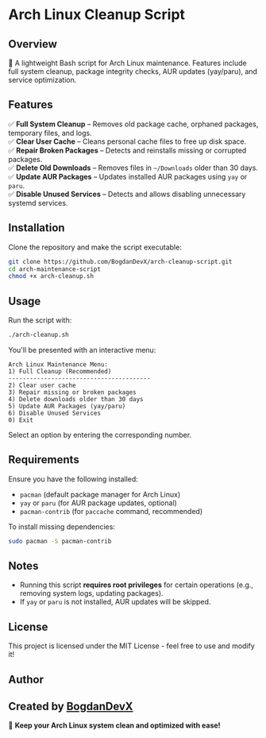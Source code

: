 # Arch Linux Cleanup Script

## Overview

🚀 A lightweight Bash script for Arch Linux maintenance. Features include full system cleanup, package integrity checks, AUR updates (yay/paru), and service optimization.

## Features

✅ **Full System Cleanup** – Removes old package cache, orphaned packages, temporary files, and logs.\
✅ **Clear User Cache** – Cleans personal cache files to free up disk space.\
✅ **Repair Broken Packages** – Detects and reinstalls missing or corrupted packages.\
✅ **Delete Old Downloads** – Removes files in `~/Downloads` older than 30 days.\
✅ **Update AUR Packages** – Updates installed AUR packages using `yay` or `paru`.\
✅ **Disable Unused Services** – Detects and allows disabling unnecessary systemd services.

## Installation

Clone the repository and make the script executable:

```bash
git clone https://github.com/BogdanDevX/arch-cleanup-script.git
cd arch-maintenance-script
chmod +x arch-cleanup.sh
```

## Usage

Run the script with:

```bash
./arch-cleanup.sh
```

You'll be presented with an interactive menu:

```
Arch Linux Maintenance Menu:
1) Full Cleanup (Recommended)
----------------------------------------
2) Clear user cache
3) Repair missing or broken packages
4) Delete downloads older than 30 days
5) Update AUR Packages (yay/paru)
6) Disable Unused Services
0) Exit
```

Select an option by entering the corresponding number.

## Requirements

Ensure you have the following installed:

- `pacman` (default package manager for Arch Linux)
- `yay` or `paru` (for AUR package updates, optional)
- `pacman-contrib` (for `paccache` command, recommended)

To install missing dependencies:

```bash
sudo pacman -S pacman-contrib
```

## Notes

- Running this script **requires root privileges** for certain operations (e.g., removing system logs, updating packages).
- If `yay` or `paru` is not installed, AUR updates will be skipped.

## License

This project is licensed under the MIT License - feel free to use and modify it!

## Author

Created by **[BogdanDevX](https://github.com/BogdanDevX)**
---

🚀 **Keep your Arch Linux system clean and optimized with ease!**

